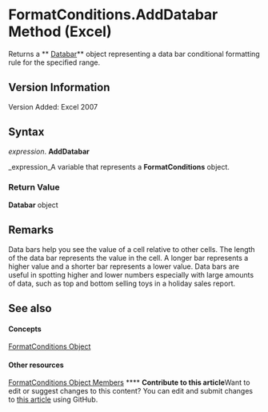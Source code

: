 
# FormatConditions.AddDatabar Method (Excel)

Returns a  ** [Databar](2684e913-c278-e6be-ba9d-053b6ad58bae.md)** object representing a data bar conditional formatting rule for the specified range.


## Version Information

Version Added: Excel 2007 


## Syntax

 _expression_. **AddDatabar**

 _expression_A variable that represents a  **FormatConditions** object.


### Return Value

 **Databar** object


## Remarks

Data bars help you see the value of a cell relative to other cells. The length of the data bar represents the value in the cell. A longer bar represents a higher value and a shorter bar represents a lower value. Data bars are useful in spotting higher and lower numbers especially with large amounts of data, such as top and bottom selling toys in a holiday sales report.


## See also


#### Concepts


 [FormatConditions Object](2486d4b4-605c-76d8-132a-694c0c600a81.md)
#### Other resources


 [FormatConditions Object Members](0e5a3774-fe65-597f-9b97-3bba637b55cc.md)
****   **Contribute to this article**Want to edit or suggest changes to this content? You can edit and submit changes to  [this article](https://github.com/jhershey00/VBA_Excel_Test/OpenXMLCon/articles/4e22e749-860b-4224-b983-ba6dbbc7096a.md) using GitHub.

